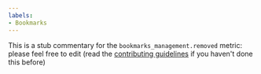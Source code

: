 ```yaml
---
labels:
- Bookmarks
---
```

This is a stub commentary for the `bookmarks_management.removed` metric: please feel free to edit (read the
[contributing guidelines](https://github.com/mozilla/glean-annotations/blob/main/CONTRIBUTING.md)
if you haven't done this before)
